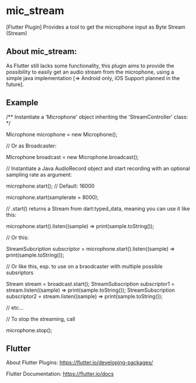 # mic_stream

[Flutter Plugin]
Provides a tool to get the microphone input as Byte Stream (Stream<Uint8List>)

## About mic_stream:

As Flutter still lacks some functionality, this plugin aims to provide the possibility to easily get an audio stream from the microphone, using a simple java implementation [=> Android only, iOS Support planned in the future].

## Example

/** Instantiate a 'Microphone' object inheriting the 'StreamController' class: */

Microphone microphone = new Microphone();

// Or as Broadcaster:

Microphone broadcast = new Microphone.broadcast();

// Instantiate a Java AudioRecord object and start recording with an optional sampling rate as argument:

microphone.start();                           // Default: 16000

microphone.start(samplerate = 8000);

// .start() returns a Stream<Uint8List> from dart:typed_data, meaning you can use it like this:

microphone.start().listen((sample) => print(sample.toString());

// Or this:

StreamSubcription<Uint8List> subscriptor = microphone.start().listen((sample) => print(sample.toString());
  
// Or like this, esp. to use on a braodcaster with multiple possible subsriptors

Stream<Uint8List> stream = broadcast.start();
StreamSubscription<Uint8List> subscriptor1 = stream.listen((sample) => print(sample.toString());
StreamSubscription<Uint8List> subscriptor2 = stream.listen((sample) => print(sample.toString());

// etc...

// To stop the streaming, call

microphone.stop();

## Flutter

About Flutter Plugins:
https://flutter.io/developing-packages/

Flutter Documentation:
https://flutter.io/docs
